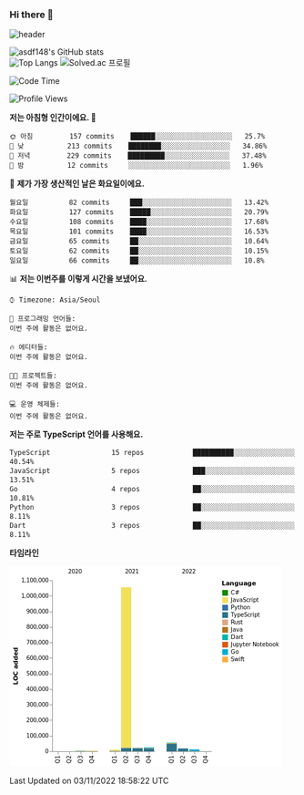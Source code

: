 ### Hi there 👋

![header](https://capsule-render.vercel.app/api?type=shark&color=gradient&height=300&section=header&text=asdf148&fontSize=90)

![asdf148's GitHub stats](https://github-readme-stats.vercel.app/api?username=asdf148&show_icons=true&theme=midnight-purple)<br>
![Top Langs](https://github-readme-stats.vercel.app/api/top-langs/?username=asdf148&layout=compact&theme=midnight-purple&langs_count=10)
![Solved.ac 프로필](http://mazassumnida.wtf/api/v2/generate_badge?boj=eldldk)

<!--
**asdf148/asdf148** is a ✨ _special_ ✨ repository because its `README.md` (this file) appears on your GitHub profile.

Here are some ideas to get you started:

- 🔭 I’m currently working on ...
- 🌱 I’m currently learning ...
- 👯 I’m looking to collaborate on ...
- 🤔 I’m looking for help with ...
- 💬 Ask me about ...
- 📫 How to reach me: ...
- 😄 Pronouns: ...
- ⚡ Fun fact: ...
-->

<!--START_SECTION:waka-->
![Code Time](http://img.shields.io/badge/Code%20Time-138%20hrs%2056%20mins-blue)

![Profile Views](http://img.shields.io/badge/Profile%20Views-0-blue)

**저는 아침형 인간이에요. 🐤** 

```text
🌞 아침         157 commits    ██████░░░░░░░░░░░░░░░░░░░   25.7% 
🌆 낮　         213 commits    ████████░░░░░░░░░░░░░░░░░   34.86% 
🌃 저녁         229 commits    █████████░░░░░░░░░░░░░░░░   37.48% 
🌙 밤　         12 commits     ░░░░░░░░░░░░░░░░░░░░░░░░░   1.96%

```
📅 **제가 가장 생산적인 날은 화요일이에요.** 

```text
월요일          82 commits     ███░░░░░░░░░░░░░░░░░░░░░░   13.42% 
화요일          127 commits    █████░░░░░░░░░░░░░░░░░░░░   20.79% 
수요일          108 commits    ████░░░░░░░░░░░░░░░░░░░░░   17.68% 
목요일          101 commits    ████░░░░░░░░░░░░░░░░░░░░░   16.53% 
금요일          65 commits     ██░░░░░░░░░░░░░░░░░░░░░░░   10.64% 
토요일          62 commits     ██░░░░░░░░░░░░░░░░░░░░░░░   10.15% 
일요일          66 commits     ██░░░░░░░░░░░░░░░░░░░░░░░   10.8%

```


📊 **저는 이번주를 이렇게 시간을 보냈어요.** 

```text
⌚︎ Timezone: Asia/Seoul

💬 프로그래밍 언어들: 
이번 주에 활동은 없어요.

🔥 에디터들: 
이번 주에 활동은 없어요.

🐱‍💻 프로젝트들: 
이번 주에 활동은 없어요.

💻 운영 체제들: 
이번 주에 활동은 없어요.

```

**저는 주로 TypeScript 언어를 사용해요.** 

```text
TypeScript               15 repos            ██████████░░░░░░░░░░░░░░░   40.54% 
JavaScript               5 repos             ███░░░░░░░░░░░░░░░░░░░░░░   13.51% 
Go                       4 repos             ██░░░░░░░░░░░░░░░░░░░░░░░   10.81% 
Python                   3 repos             ██░░░░░░░░░░░░░░░░░░░░░░░   8.11% 
Dart                     3 repos             ██░░░░░░░░░░░░░░░░░░░░░░░   8.11%

```


**타임라인**

![Chart not found](https://raw.githubusercontent.com/asdf148/asdf148/main/charts/bar_graph.png) 


 Last Updated on 03/11/2022 18:58:22 UTC
<!--END_SECTION:waka-->
